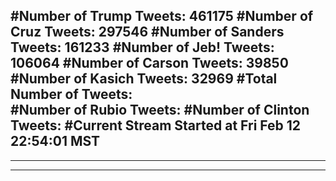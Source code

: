 #Number of Trump Tweets: 461175
#Number of Cruz Tweets: 297546
#Number of Sanders Tweets: 161233
#Number of Jeb! Tweets: 106064
#Number of Carson Tweets: 39850
#Number of Kasich Tweets: 32969
#Total Number of Tweets:  
#Number of Rubio Tweets: 
#Number of Clinton Tweets: 
#Current Stream Started at Fri Feb 12 22:54:01 MST
---
---
---
